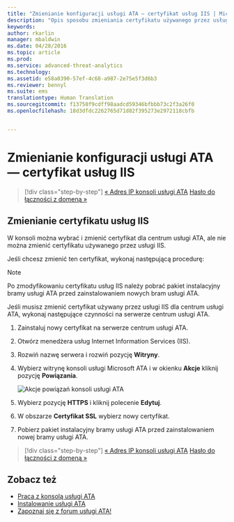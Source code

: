 ```yaml
---
title: "Zmienianie konfiguracji usługi ATA — certyfikat usług IIS | Microsoft ATA"
description: "Opis sposobu zmieniania certyfikatu używanego przez usługi IIS dla centrum usługi ATA."
keywords: 
author: rkarlin
manager: mbaldwin
ms.date: 04/28/2016
ms.topic: article
ms.prod: 
ms.service: advanced-threat-analytics
ms.technology: 
ms.assetid: e58a0390-57ef-4c68-a987-2e75e5f3d6b3
ms.reviewer: bennyl
ms.suite: ems
translationtype: Human Translation
ms.sourcegitcommit: f13750f9cdff98aadcd59346bfbbb73c2f3a26f0
ms.openlocfilehash: 18d3dfdc2262765d71d82f395273e2972118cbfb


---
```


# Zmienianie konfiguracji usługi ATA — certyfikat usług IIS

>[!div class="step-by-step"]
[« Adres IP konsoli usługi ATA](modifying-ata-config-consoleip.md)
[Hasło do łączności z domeną »](modifying-ata-config-dcpassword.md)

## Zmienianie certyfikatu usług IIS
W konsoli można wybrać i zmienić certyfikat dla centrum usługi ATA, ale nie można zmienić certyfikatu używanego przez usługi IIS.

Jeśli chcesz zmienić ten certyfikat, wykonaj następującą procedurę:

> [!NOTE]
> Po zmodyfikowaniu certyfikatu usług IIS należy pobrać pakiet instalacyjny bramy usługi ATA przed zainstalowaniem nowych bram usługi ATA.

Jeśli musisz zmienić certyfikat używany przez usługi IIS dla centrum usługi ATA, wykonaj następujące czynności na serwerze centrum usługi ATA.

1.  Zainstaluj nowy certyfikat na serwerze centrum usługi ATA.

2.  Otwórz menedżera usług Internet Information Services (IIS).

3.  Rozwiń nazwę serwera i rozwiń pozycję **Witryny**.

4.  Wybierz witrynę konsoli usługi Microsoft ATA i w okienku **Akcje** kliknij pozycję **Powiązania**.

    ![Akcje powiązań konsoli usługi ATA](media/ATA-console-change-IP-bindings.jpg)

5.  Wybierz pozycję **HTTPS** i kliknij polecenie **Edytuj**.

6.  W obszarze **Certyfikat SSL** wybierz nowy certyfikat.

7.  Pobierz pakiet instalacyjny bramy usługi ATA przed zainstalowaniem nowej bramy usługi ATA.

>[!div class="step-by-step"]
[« Adres IP konsoli usługi ATA](modifying-ata-config-consoleip.md)
[Hasło do łączności z domeną »](modifying-ata-config-dcpassword.md)

## Zobacz też
- [Praca z konsolą usługi ATA](working-with-ata-console.md)
- [Instalowanie usługi ATA](install-ata.md)
- [Zapoznaj się z forum usługi ATA!](https://social.technet.microsoft.com/Forums/security/home?forum=mata)



<!--HONumber=Jul16_HO4-->


